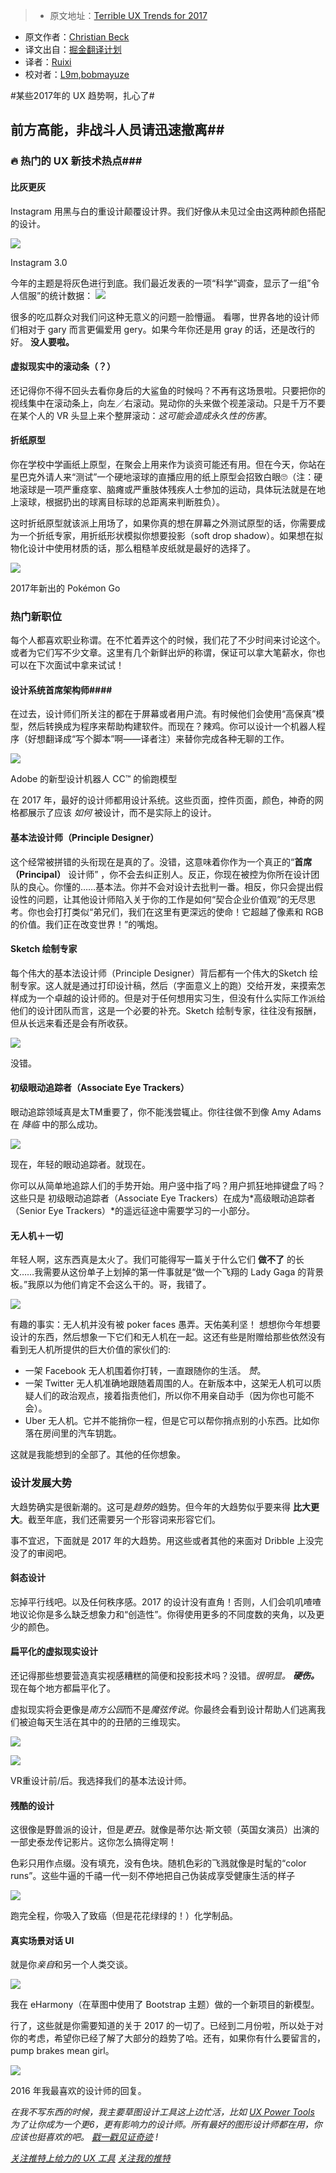 > * 原文地址：[Terrible UX Trends for 2017](https://medium.com/ux-power-tools/terrible-ux-trends-for-2017-de6faebf099e#.reygjk2nv)
* 原文作者：[Christian Beck](https://medium.com/@cmbeck_?source=post_header_lockup)
* 译文出自：[掘金翻译计划](https://github.com/xitu/gold-miner)
* 译者：[Ruixi](https://github.com/Ruixi)
* 校对者：[L9m](https://github.com/L9m),[bobmayuze](https://github.com/bobmayuze)

#某些2017年的 UX 趋势啊，扎心了#

## 前方高能，非战斗人员请迅速撤离##

### 🔥 热门的 UX 新技术热点###

#### 比灰更灰 ####

Instagram 用黑与白的重设计颠覆设计界。我们好像从未见过全由这两种颜色搭配的设计。 

![](https://cdn-images-1.medium.com/max/800/1*XARSm9e47wY9X0X48p4U1A.png)

Instagram 3.0

今年的主题是将灰色进行到底。我们最近发表的一项“科学”调查，显示了一组”令人信服”的统计数据：
[![](https://cdn-images-1.medium.com/max/800/1*EVKyoiQvtl34AiQb2OImvA.png)](https://twitter.com/uxpowertools/status/829012492114391040)

很多的吃瓜群众对我们问这种无意义的问题一脸懵逼。
看哪，世界各地的设计师们相对于 gary 而言更偏爱用 gery。如果今年你还是用 gray 的话，还是改行的好。 **没人要啦。**

#### 虚拟现实中的滚动条（？） ####

还记得你不得不回头去看你身后的大鲨鱼的时候吗？不再有这场景啦。只要把你的视线集中在滚动条上，向左／右滚动。晃动你的头来做个视差滚动。只是千万不要在某个人的 VR 头显上来个整屏滚动：*这可能会造成永久性的伤害*。

#### 折纸原型 ####

你在学校中学画纸上原型，在聚会上用来作为谈资可能还有用。但在今天，你站在星巴克外请人来“测试”一个硬地滚球的直播应用的纸上原型会招致白眼🙄（注：硬地滚球是一项严重痉挛、脑瘫或严重肢体残疾人士参加的运动，具体玩法就是在地上滚球，根据扔出的球离目标球的总距离来判断胜负）。

这时折纸原型就该派上用场了，如果你真的想在屏幕之外测试原型的话，你需要成为一个折纸专家，用折纸形状模拟你想要投影（soft drop shadow）。如果想在拟物化设计中使用材质的话，那么粗糙羊皮纸就是最好的选择了。

![](https://cdn-images-1.medium.com/max/800/1*nMRhrf72fkJvvoeEVLidow.png)

2017年新出的 Pokémon Go

### 热门新职位 ###

每个人都喜欢职业称谓。在不忙着弄这个的时候，我们花了不少时间来讨论这个。或者为它们写不少文章。这里有几个新鲜出炉的称谓，保证可以拿大笔薪水，你也可以在下次面试中拿来试试！

#### 设计系统首席架构师####

在过去，设计师们所关注的都在于屏幕或者用户流。有时候他们会使用“高保真”模型，然后转换成为程序来帮助构建软件。而现在？辣鸡。你可以设计一个机器人程序（好想翻译成“写个脚本”啊——译者注）来替你完成各种无聊的工作。

![](https://cdn-images-1.medium.com/max/1600/1*GH02-QpJ7lYeSpaJAsm5pQ.gif)

Adobe 的新型设计机器人 CC™ 的偷跑模型

在 2017 年，最好的设计师都用设计系统。这些页面，控件页面，颜色，神奇的网格都展示了应该 *如何* 被设计，而不是实际上的设计。

#### 基本法设计师（Principle Designer） ####

这个经常被拼错的头衔现在是真的了。没错，这意味着你作为一个真正的“**首席（Principal）** 设计师” ，你不会去纠正别人。反正，你现在被控为你所在设计团队的良心。你懂的……基本法。你并不会对设计去批判一番。相反，你只会提出假设性的问题，让其他设计师陷入关于你的工作是如何“契合企业价值观”的无尽思考。你也会打打类似“弟兄们，我们在这里有更深远的使命！它超越了像素和 RGB 的价值。我们正在改变世界！”的嘴炮。 

#### Sketch 绘制专家 ####

每个伟大的基本法设计师（Principle Designer）背后都有一个伟大的Sketch 绘制专家。这人就是通过打印设计稿，然后（字面意义上的跑）交给开发，来摸索怎样成为一个卓越的设计师的。但是对于任何想用实习生，但没有什么实际工作派给他们的设计团队而言，这是一个必要的补充。Sketch 绘制专家，往往没有报酬，但从长远来看还是会有所收获。

![](https://cdn-images-1.medium.com/max/800/1*RVyq0FfNzeeQMjILSqi-FA.png)

没错。

#### **初级眼动追踪者（Associate Eye Trackers）** ####

眼动追踪领域真是太TM重要了，你不能浅尝辄止。你往往做不到像 Amy Adams 在 *降临* 中的那么成功。

![](ttps://cdn-images-1.medium.com/max/800/1*nx8Mw2r_g2bMCx9VLUgVeQ.png)

现在，年轻的眼动追踪者。就现在。

你可以从简单地追踪人们的手势开始。用户竖中指了吗？用户抓狂地摔键盘了吗？这些只是 初级眼动追踪者（Associate Eye Trackers）在成为*高级眼动追踪者（Senior Eye Trackers）*的遥远征途中需要学习的一小部分。

#### 无人机＋一切 ####

年轻人啊，这东西真是太火了。我们可能得写一篇关于什么它们 **做不了** 的长文……我需要从这份单子上划掉的第一件事就是“做一个飞翔的 Lady Gaga 的背景板。”我原以为他们肯定不会这么干的。哥，我错了。

![](https://cdn-images-1.medium.com/max/800/1*AyBckEAyQwuxjfWUEZAu6g.gif)

有趣的事实：无人机并没有被 poker faces 愚弄。天佑美利坚！
想想你今年想要设计的东西，然后想象一下它们和无人机在一起。这还有些是附赠给那些依然没有看到无人机所提供的巨大价值的家伙们的:

- 一架 Facebook 无人机围着你打转，一直跟随你的生活。 *赞*。
- 一架 Twitter 无人机准确地跟随着周围的人。在新版本中，这架无人机可以质疑人们的政治观点，接着指责他们，所以你不用亲自动手（因为你也可能不会）。
- Uber 无人机。它并不能捎你一程，但是它可以帮你捎点别的小东西。比如你落在房间里的汽车钥匙。

这就是我能想到的全部了。其他的任你想象。


### 设计发展大势 ###

大趋势确实是很新潮的。这可是*趋势的*趋势。但今年的大趋势似乎要来得 **比大更大**。截至年底，我们还需要另一个形容词来形容它们。

事不宜迟，下面就是 2017 年的大趋势。用这些或者其他的来面对 Dribble 上没完没了的审阅吧。

#### 斜态设计 ####

忘掉平行线吧。以及任何秩序感。2017 的设计没有直角！否则，人们会叽叽喳喳地议论你是多么缺乏想象力和“创造性”。你得使用更多的不同度数的夹角，以及更少的颜色。

#### **扁平化的虚拟现实设计** ####

还记得那些想要营造真实视感糟糕的简便和投影技术吗？没错。*很明显。* ***硬伤。*** 现在每个地方都扁平化了。

虚拟现实将会更像是*南方公园*而不是*魔弦传说*。你最终会看到设计帮助人们逃离我们被迫每天生活在其中的的丑陋的三维现实。

![](https://cdn-images-1.medium.com/max/600/1*UhzZz8T6hqp_WFyxo_Pj3A.png)

![](https://cdn-images-1.medium.com/max/600/1*_lw8ajalS14yXARJFuKXbw.png)

VR重设计前/后。我选择我们的基本法设计师。

#### 残酷的设计 ####

这很像是野兽派的设计，但是*更丑*。就像是蒂尔达·斯文顿（英国女演员）出演的一部史泰龙传记影片。这你怎么搞得定啊！

色彩只用作点缀。没有填充，没有色块。随机色彩的飞溅就像是时髦的“color runs”。这些牛逼的千禧一代一刻不停地把自己伪装成享受健康生活的样子

![](https://cdn-images-1.medium.com/max/800/1*tlMwMwlttTZqgtC2Bqck_g.png)

跑完全程，你吸入了致癌（但是花花绿绿的！）化学制品。

#### 真实场景对话 UI ####

就是你*亲自*和另一个人类交谈。

![](https://cdn-images-1.medium.com/max/800/1*eWI_7PuR0YPQ8EBRdLjX6g.png)

我在 eHarmony（在草图中使用了 Bootstrap 主题）做的一个新项目的新模型。

行了，这些就是你需要知道的关于 2017 的一切了。已经到二月份啦，所以处于对你的考虑，希望你已经了解了大部分的趋势了哈。还有，如果你有什么要留言的，pump brakes mean girl。

[![](https://cdn-images-1.medium.com/max/800/1*ZGoV9E37LM6evlsn79D0oA.png)](https://www.designernews.co/comments/242989)

2016 年我最喜欢的设计师的回复。


*在我不写东西的时候，我主要草图设计工具这上边忙活，比如* [*UX Power Tools*](https://www.uxpower.tools)
*为了让你成为一个更6，更有影响力的设计师。所有最好的图形设计师都在用，你应该也挺喜欢的吧。* [*戳一戳见证奇迹*](https://marvelapp.com/explore/1672412/ux-power-tools-style-guide) *!*

[*关注推特上给力的 UX 工具*](https://www.twitter.com/uxpowertools)
[*关注我的推特*](https://twitter.com/cmbeck_)
